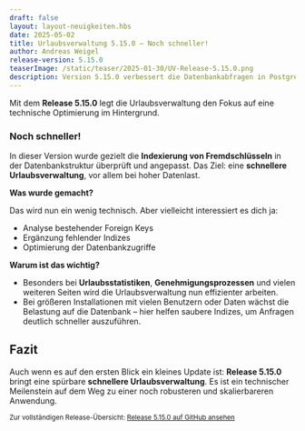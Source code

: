 ```yaml
---
draft: false
layout: layout-neuigkeiten.hbs
date: 2025-05-02
title: Urlaubsverwaltung 5.15.0 – Noch schneller!
author: Andreas Weigel
release-version: 5.15.0
teaserImage: /static/teaser/2025-01-30/UV-Release-5.15.0.png
description: Version 5.15.0 verbessert die Datenbankabfragen in PostgreSQL durch gezielte Foreign Key Indexierung – ein wichtiger Schritt zu besserer Skalierbarkeit und Geschwindigkeit.
---
```


Mit dem **Release 5.15.0** legt die Urlaubsverwaltung den Fokus auf eine technische Optimierung im Hintergrund.

<!-- more -->

### Noch schneller!

In dieser Version wurde gezielt die **Indexierung von Fremdschlüsseln** in der Datenbankstruktur überprüft und angepasst. Das Ziel: eine **schnellere Urlaubsverwaltung**, vor allem bei hoher Datenlast.

**Was wurde gemacht?**

Das wird nun ein wenig technisch. Aber vielleicht interessiert es dich ja:

- Analyse bestehender Foreign Keys
- Ergänzung fehlender Indizes
- Optimierung der Datenbankzugriffe

**Warum ist das wichtig?**

- Besonders bei **Urlaubsstatistiken**, **Genehmigungsprozessen** und vielen weiteren Seiten wird die Urlaubsverwaltung nun effizienter arbeiten.
- Bei größeren Installationen mit vielen Benutzern oder Daten wächst die Belastung auf die Datenbank – hier helfen saubere Indizes, um Anfragen deutlich schneller auszuführen.

## Fazit

Auch wenn es auf den ersten Blick ein kleines Update ist: **Release 5.15.0** bringt eine spürbare **schnellere Urlaubsverwaltung**. Es ist ein technischer Meilenstein auf dem Weg zu einer noch robusteren und skalierbareren Anwendung.

<sub>Zur vollständigen Release-Übersicht: [Release 5.15.0 auf GitHub ansehen](https://github.com/urlaubsverwaltung/urlaubsverwaltung/releases/tag/urlaubsverwaltung-5.15.0)</sub>
